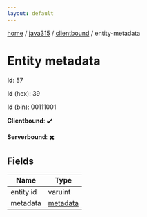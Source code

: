 ```yaml
---
layout: default
---
```


[home](/)  /  [java315](/protocol/java315)  /  [clientbound](/protocol/java315/clientbound)  /  entity-metadata

# Entity metadata

**Id**: 57

**Id** (hex): 39

**Id** (bin): 00111001

**Clientbound**: ✔️

**Serverbound**: ✖️

## Fields

Name | Type
---|---
entity id | varuint
metadata | [metadata](/protocol/java315/metadata)


